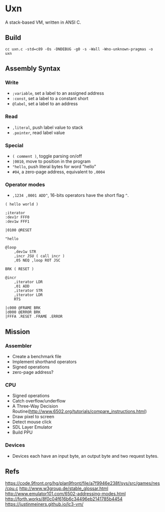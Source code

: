 # Uxn

A stack-based VM, written in ANSI C.

## Build

```
cc uxn.c -std=c89 -Os -DNDEBUG -g0 -s -Wall -Wno-unknown-pragmas -o uxn
```

## Assembly Syntax

### Write

- `;variable`, set a label to an assigned address
- `:const`, set a label to a constant short
- `@label`, set a label to an address

### Read

- `,literal`, push label value to stack
- `.pointer`, read label value

### Special

- `( comment )`, toggle parsing on/off
- `|0010`, move to position in the program
- `"hello`, push literal bytes for word "hello"
- `#04`, a zero-page address, equivalent to `,0004`

### Operator modes

- `,1234 ,0001 ADD^`, 16-bits operators have the short flag `^`.

```
( hello world )

;iterator
:dev1r FFF0
:dev1w FFF1

|0100 @RESET

"hello

@loop
	,dev1w STR
	,incr JSU ( call incr )
	,05 NEQ ,loop ROT JSC

BRK ( RESET )

@incr
	,iterator LDR
	,01 ADD
	,iterator STR 
	,iterator LDR
	RTS
	
|c000 @FRAME BRK 
|d000 @ERROR BRK 
|FFFA .RESET .FRAME .ERROR
```

## Mission

### Assembler

- Create a benchmark file
- Implement shorthand operators
- Signed operations
- zero-page address?

### CPU

- Signed operations
- Catch overflow/underflow
- A Three-Way Decision Routine(http://www.6502.org/tutorials/compare_instructions.html)
- Draw pixel to screen
- Detect mouse click
- SDL Layer Emulator
- Build PPU

### Devices

- Devices each have an input byte, an output byte and two request bytes.

## Refs

https://code.9front.org/hg/plan9front/file/a7f9946e238f/sys/src/games/nes/cpu.c
http://www.w3group.de/stable_glossar.html
http://www.emulator101.com/6502-addressing-modes.html
http://forth.works/8f0c04f616b6c34496eb2141785b4454
https://justinmeiners.github.io/lc3-vm/
